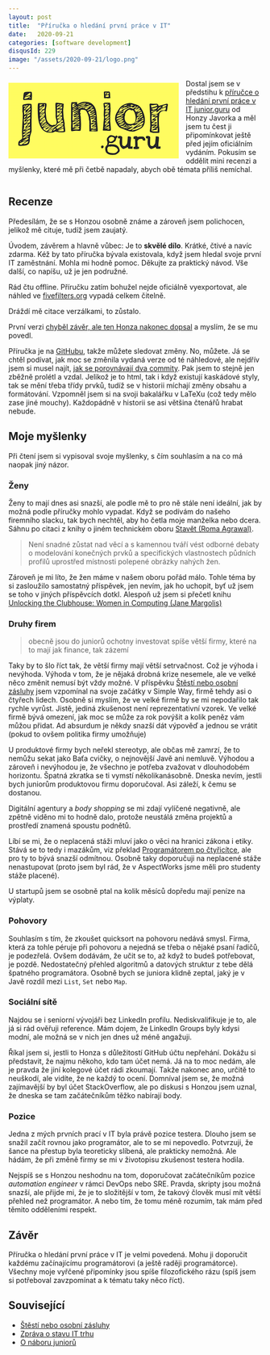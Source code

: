 ```yaml
---
layout: post
title:  "Příručka o hledání první práce v IT"
date:   2020-09-21
categories: [software development]
disqusId: 229
image: "/assets/2020-09-21/logo.png"
---
```

<div style="float: left; margin: 0.5em 1em 0.5em 0em; text-align: center;"><img src="/assets/2020-09-21/logo.png" /></div>

Dostal jsem se v předstihu k [příručce o hledání první práce v IT junior.guru](https://junior.guru/candidate-handbook/) od Honzy Javorka a měl jsem tu čest ji připomínkovat ještě před jejím oficiálním vydáním. Pokusím se oddělit mini recenzi a myšlenky, které mě při četbě napadaly, abych obě témata příliš nemíchal.

<div style="clear:both"></div>
<!--more-->

## Recenze

Předesílám, že se s Honzou osobně známe a zároveň jsem polichocen, jelikož mě cituje, tudíž jsem zaujatý.

Úvodem, závěrem a hlavně vůbec: Je to **skvělé dílo**. Krátké, čtivé a navíc zdarma. Kéž by tato příručka bývala existovala, když jsem hledal svoje první IT zaměstnání. Mohla mi hodně pomoc. Děkujte za praktický návod. Vše další, co napíšu, už je jen podružné.

Rád čtu offline. Příručku zatím bohužel nejde oficiálně vyexportovat, ale náhled ve [fivefilters.org](https://www.fivefilters.org/) vypadá celkem čitelně.

Dráždí mě citace verzálkami, to zůstalo.

První verzi [chyběl závěr, ale ten Honza nakonec dopsal](https://junior.guru/candidate-handbook/#end) a myslím, že se mu povedl.

Příručka je na [GitHubu](https://github.com/honzajavorek/junior.guru), takže můžete sledovat změny. No, můžete. Já se chtěl podívat, jak moc se změnila vydaná verze od té náhledové, ale nejdřív jsem si musel najít, [jak se porovnávají dva commity](https://docs.github.com/en/github/committing-changes-to-your-project/comparing-commits#comparing-commits). Pak jsem to stejně jen zběžně prolétl a vzdal. Jelikož je to html, tak i když existují kaskádové styly, tak se mění třeba třídy prvků, tudíž se v historii míchají změny obsahu a formátování. Vzpomněl jsem si na svoji bakalářku v LaTeXu (což tedy mělo zase jiné mouchy). Každopádně v historii se asi většina čtenářů hrabat nebude.

## Moje myšlenky

Při čtení jsem si vypisoval svoje myšlenky, s čím souhlasím a na co má naopak jiný názor.

### Ženy

Ženy to mají dnes asi snazší, ale podle mě to pro ně stále není ideální, jak by možná podle příručky mohlo vypadat. Když se podívám do našeho firemního slacku, tak bych nechtěl, aby ho četla moje manželka nebo dcera. Sáhnu po citaci z knihy o jiném technickém oboru [Stavět (Roma Agrawal)](https://www.goodreads.com/review/show/3184967963).

> Není snadné zůstat nad věcí a s kamennou tváří vést odborné debaty o modelování konečných prvků a specifických vlastnostech půdních profilů uprostřed místnosti polepené obrázky nahých žen.

Zároveň je mi líto, že žen máme v našem oboru pořád málo. Tohle téma by si zasloužilo samostatný příspěvek, jen nevím, jak ho uchopit, byť už jsem se toho v jiných příspěvcích dotkl. Alespoň už jsem si přečetl knihu [Unlocking the Clubhouse: Women in Computing (Jane Margolis)](https://www.goodreads.com/review/show/2388398863)

### Druhy firem

> obecně jsou do juniorů ochotny investovat spíše větší firmy, které na to mají jak finance, tak zázemí

Taky by to šlo říct tak, že větší firmy mají větší setrvačnost. Což je výhoda i nevýhoda. Výhoda v tom, že je nějaká drobná krize nesemele, ale ve velké něco změnit nemusí být vždy možné. V příspěvku [Štěstí nebo osobní zásluhy](https://blog.zvestov.cz/software%20development/2014/05/30/stesti-nebo-osobni-zasluhy.html) jsem vzpomínal na svoje začátky v
Simple Way, firmě tehdy asi o čtyřech lidech. Osobně si myslím, že ve velké firmě by se mi nepodařilo tak rychle vyrůst. Jistě, jediná zkušenost není reprezentativní vzorek. Ve velké firmě bývá omezení, jak moc se může za rok povýšit a kolik peněz vám můžou přidat. Ad absurdum je někdy snazší dát výpověď a jednou se vrátit (pokud to ovšem politika firmy umožňuje)

U produktové firmy bych neřekl stereotyp, ale občas mě zamrzí, že to nemůžu sekat jako Baťa cvičky, o nejnovější Javě ani nemluvě. Výhodou a zároveň i nevýhodou je, že všechno je potřeba zvažovat v dlouhodobém horizontu. Špatná zkratka se ti vymstí několikanásobně. Dneska nevím, jestli bych juniorům produktovou firmu doporučoval. Asi záleží, k čemu se dostanou.

Digitální agentury a *body shopping* se mi zdají vylíčené negativně, ale zpětně viděno mi to hodně dalo, protože neustálá změna projektů a prostředí znamená spoustu podnětů.

Líbí se mi, že o neplacená stáži mluví jako o věci na hranici zákona i etiky. Stává se to tedy i mazákům, viz překlad [Programátorem po čtyřicítce](https://blog.zvestov.cz/software%20development/2016/05/26/programatorem-po-ctyricitce.html), ale pro ty to bývá snazší odmítnou. Osobně taky doporučuji na neplacené stáže nenastupovat (proto jsem byl rád, že v AspectWorks jsme měli pro studenty stáže placené).

U startupů jsem se osobně ptal na kolik měsíců dopředu mají peníze na výplaty.

### Pohovory

Souhlasím s tím, že zkoušet quicksort na pohovoru nedává smysl. Firma, která za tohle péruje při pohovoru a nejedná se třeba o nějaké psaní řadičů, je podezřelá. Ovšem dodávám, že učit se to, až když to budeš potřebovat, je pozdě. Nedostatečný přehled algoritmů a datových struktur z tebe dělá špatného programátora. Osobně bych se juniora klidně zeptal, jaký je v Javě rozdíl mezi `List`, `Set` nebo `Map`.

### Sociální sítě

Najdou se i seniorní vývojáři bez LinkedIn profilu. Nediskvalifikuje je to, ale já si rád ověřuji reference. Mám dojem, že LinkedIn Groups byly kdysi modní, ale možná se v nich jen dnes už méně angažuji.

Říkal jsem si, jestli to Honza s důležitostí GitHub účtu nepřehání. Dokážu si představit, že najmu někoho, kdo tam účet nemá. Já na to moc nedám, ale je pravda že jiní kolegové účet rádi zkoumají. Takže nakonec ano, určitě to neuškodí, ale vidíte, že ne každý to ocení. Domníval jsem se, že možná zajímavější by byl účet StackOverflow, ale po diskusi s Honzou jsem uznal, že dneska se tam začátečníkům těžko nabírají body.

### Pozice

Jedna z mých prvních prací v IT byla právě pozice testera. Dlouho jsem se snažil začít rovnou jako programátor, ale to se mi nepovedlo. Potvrzuji, že šance na přestup byla teoreticky slíbená, ale prakticky nemožná. Ale hádám, že při změně firmy se mi v životopisu zkušenost testera hodila.

Nejspíš se s Honzou neshodnu na tom, doporučovat začátečníkům pozice *automation engineer* v rámci DevOps nebo SRE. Pravda,  skripty jsou možná snazší, ale přijde mi, že je to složitější v tom, že takový člověk musí mít větší přehled než programátor. A nebo tím, že tomu méně rozumím, tak mám před těmito odděleními respekt.

## Závěr

Příručka o hledání první práce v IT je velmi povedená. Mohu ji doporučit každému začínajícímu programátorovi (a ještě raději programátorce). Všechny moje vyřčené připomínky jsou spíše filozofického rázu (spíš jsem si potřeboval zavzpomínat a k tématu taky něco říct).

## Související

- [Štěstí nebo osobní zásluhy](https://blog.zvestov.cz/software%20development/2014/05/30/stesti-nebo-osobni-zasluhy.html)
- [Zpráva o stavu IT trhu](https://blog.zvestov.cz/software%20development/2016/10/17/zprava-o-stavu-it-trhu)
- [O náboru juniorů](https://blog.zvestov.cz/software%20development/2018/01/26/o-naboru-junioru.html)
